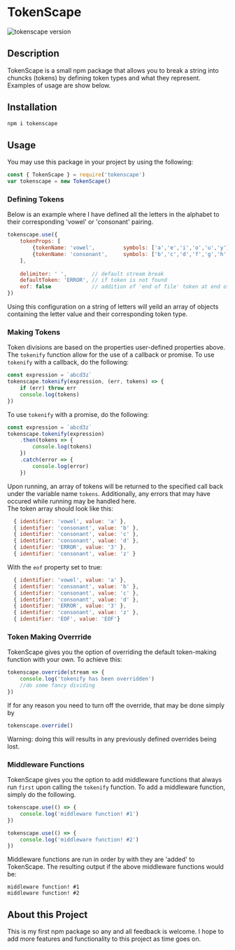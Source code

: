 # TokenScape
![tokenscape version](https://img.shields.io/badge/npm-v1.2.1-blue)
## Description
TokenScape is a small npm package that allows you to break a string into chuncks (tokens) by defining token types and what they represent. Examples of usage are show below.
## Installation
```bash
npm i tokenscape
```
## Usage
You may use this package in your project by using the following:
```javascript
const { TokenScape } = require('tokenscape')
var tokenscape = new TokenScape()
```

### Defining Tokens
Below is an example where I have defined all the letters in the alphabet to their corresponding 'vowel' or 'consonant' pairing.
```javascript
tokenscape.use({
    tokenProps: [
        {tokenName: 'vowel',         symbols: ['a','e','i','o','u','y']},
        {tokenName: 'consonant',     symbols: ['b','c','d','f','g','h','j','k','l','m','n','p','q','r','s','t','v','w','x','z',]},
    ],
    
    delimiter: ' ',        // default stream break
    defaultToken: 'ERROR', // if token is not found
    eof: false             // addition of 'end of file' token at end of token stream
})
```
Using this configuration on a string of letters will yeild an array of objects containing the letter value and their corresponding token type.

### Making Tokens
Token divisions are based on the properties user-defined properties above. The `tokenify` function allow for the use of a callback or promise.
To use `tokenify` with a callback, do the following:
```javascript
const expression = `abcd3z`
tokenscape.tokenify(expression, (err, tokens) => {
    if (err) throw err
    console.log(tokens)
})
```
To use `tokenify` with a promise, do the following:
```javascript
const expression = `abcd3z`
tokenscape.tokenify(expression)
    .then(tokens => {
        console.log(tokens)
    })
    .catch(error => {
        console.log(error)
    })
```
Upon running, an array of tokens will be returned to the specified call back under the variable name `tokens`. Additionally, any errors that may have occured while running may be handled here.<br>
The token array should look like this:
```javascript
  { identifier: 'vowel', value: 'a' },
  { identifier: 'consonant', value: 'b' },
  { identifier: 'consonant', value: 'c' },
  { identifier: 'consonant', value: 'd' },
  { identifier: 'ERROR', value: '3' },
  { identifier: 'consonant', value: 'z' }
```
With the `eof` property set to true:
```javascript
  { identifier: 'vowel', value: 'a' },
  { identifier: 'consonant', value: 'b' },
  { identifier: 'consonant', value: 'c' },
  { identifier: 'consonant', value: 'd' },
  { identifier: 'ERROR', value: '3' },
  { identifier: 'consonant', value: 'z' },
  { identifier: 'EOF', value: 'EOF'}
```

### Token Making Overrride
TokenScape gives you the option of overriding the default token-making function with your own. To achieve this:
```javascript
tokenscape.override(stream => {
    console.log('tokenify has been overridden')
    //do some fancy dividing
})
```
If for any reason you need to turn off the override, that may be done simply by
```javascript
tokenscape.override()
```
Warning: doing this will results in any previously defined overrides being lost.

### Middleware Functions
TokenScape gives you the option to add middleware functions that always run `first` upon calling the `tokenify` function. To add a middleware function, simply do the following.
```javascript
tokenscape.use(() => {
    console.log('middleware function! #1')
})

tokenscape.use(() => {
    console.log('middleware function! #2')
})
```
Middleware functions are run in order by with they are 'added' to TokenScape. The resulting output if the above middleware functions would be:
```
middleware function! #1
middleware function! #2
```

## About this Project
This is my first npm package so any and all feedback is welcome. I hope to add more features and functionality to this project as time goes on.
